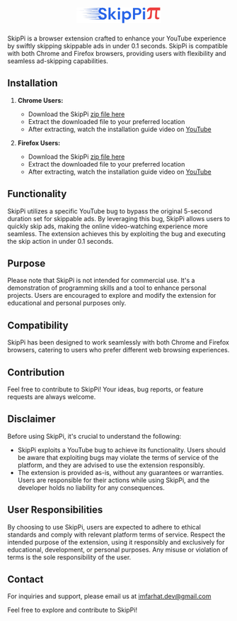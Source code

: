 # <div align="center"><img src="https://raw.githubusercontent.com/imfarhat/projects/main/SkipPi/icon-wide-transparent-bg.png" alt="SkipPi&#960;" height="35"></div>
<!-- # SkipPi skip ads -->
SkipPi is a browser extension crafted to enhance your YouTube experience by swiftly skipping skippable ads in under 0.1 seconds. SkipPi is compatible with both Chrome and Firefox browsers, providing users with flexibility and seamless ad-skipping capabilities.

## Installation

1. **Chrome Users:**
   - Download the SkipPi <a href="https://imfarhat.pages.dev/SkipPi/SkipPi-extractable.zip" download target="_blank" rel="noopener noreferrer">zip file here</a>
   - Extract the downloaded file to your preferred location
   - After extracting, watch the installation guide video on <a href="https://www.youtube.com/watch?v=Y3oMNGAAdao&t=0s" target="_blank" rel="noopener noreferrer">YouTube</a>

2. **Firefox Users:**
   - Download the SkipPi <a href="https://imfarhat.pages.dev/SkipPi/SkipPi-extractable.zip" download target="_blank" rel="noopener noreferrer">zip file here</a>
   - Extract the downloaded file to your preferred location
   - After extracting, watch the installation guide video on <a href="https://www.youtube.com/watch?v=Y3oMNGAAdao&t=68s" target="_blank" rel="noopener noreferrer">YouTube</a>

## Functionality

SkipPi utilizes a specific YouTube bug to bypass the original 5-second duration set for skippable ads. By leveraging this bug, SkipPi allows users to quickly skip ads, making the online video-watching experience more seamless. The extension achieves this by exploiting the bug and executing the skip action in under 0.1 seconds.

## Purpose

Please note that SkipPi is not intended for commercial use. It's a demonstration of programming skills and a tool to enhance personal projects. Users are encouraged to explore and modify the extension for educational and personal purposes only.

## Compatibility

SkipPi has been designed to work seamlessly with both Chrome and Firefox browsers, catering to users who prefer different web browsing experiences.

## Contribution

Feel free to contribute to SkipPi! Your ideas, bug reports, or feature requests are always welcome.

## Disclaimer

Before using SkipPi, it's crucial to understand the following:

- SkipPi exploits a YouTube bug to achieve its functionality. Users should be aware that exploiting bugs may violate the terms of service of the platform, and they are advised to use the extension responsibly.
- The extension is provided as-is, without any guarantees or warranties. Users are responsible for their actions while using SkipPi, and the developer holds no liability for any consequences.

## User Responsibilities

By choosing to use SkipPi, users are expected to adhere to ethical standards and comply with relevant platform terms of service. Respect the intended purpose of the extension, using it responsibly and exclusively for educational, development, or personal purposes. Any misuse or violation of terms is the sole responsibility of the user.

## Contact

For inquiries and support, please email us at <a href="mailto:imfarhat.dev@gmail.com" target="_blank" rel="noopener noreferrer">imfarhat.dev@gmail.com</a>

Feel free to explore and contribute to SkipPi!
